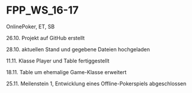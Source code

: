 # FPP_WS_16-17
OnlinePoker, ET, SB

26.10.	Projekt auf GitHub erstellt

28.10.	aktuellen Stand und gegebene Dateien hochgeladen

11.11.  Klasse Player und Table fertiggestellt  

18.11.  Table um ehemalige Game-Klasse erweitert

25.11.  Meilenstein 1, Entwicklung eines Offline-Pokerspiels abgeschlossen

